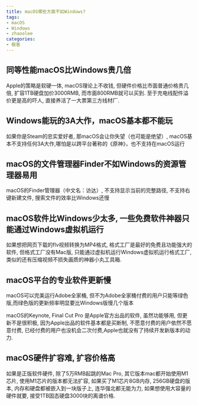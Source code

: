 ```yaml
---
title: macOS哪些方面不如Windows?
tags: 
- macOS
- Windows
- zhaoolee
categories:
- 极客
---
```



## 同等性能macOS比Windows贵几倍

Apple的策略是软硬一体, macOS理论上不收钱, 但硬件价格比市面普通价格贵几倍, 扩容1TB硬盘加价3000RMB, 而市面800RMB就可以买到. 至于充电线配件溢价更是高的吓人, 直接养活了一大票第三方线材厂.


## Windows能玩的3A大作，macOS基本都不能玩

如果你是Steam的忠实爱好者, 那macOS会让你失望（也可能是绝望）, macOS基本不支持任何3A大作,哪怕是以跨平台著称的《原神》，也不支持在macOS运行

## macOS的文件管理器Finder不如Windows的资源管理器易用

macOS的Finder管理器（中文名：访达）, 不支持显示当前的完整路径, 不支持右键新建文件, 搜索文件的效率比Windows还慢


## macOS软件比Windows少太多, 一些免费软件神器只能通过Windows虚拟机运行

如果想把网页下载的flv视频转换为MP4格式, 格式工厂是最好的免费且功能强大的软件, 但格式工厂没有Mac版, 只能通过虚拟机运行Windows虚拟机运行格式工厂, 类似的还有压缩视频不损失画质的神器小丸工具箱.


## macOS平台的专业软件更新慢

macOS可以完美运行Adobe全家桶, 但不为Adobe全家桶付费的用户只能等绿色版,而绿色版的更新频率明显要比Windows版慢几个版本

macOS的Keynote, Final Cut Pro 是Apple官方出品的软件, 虽然功能够用, 但更新不是很积极, 因为Apple出品的软件基本都是买断制, 不愿意付费的用户依然不愿意付费, 已经付费的用户也没机会二次付费,Apple也就没有了持续开发新版本的动力. 



## macOS硬件扩容难, 扩容价格高

如果是正版软件硬件, 除了5万RMB起跳的Mac Pro, 其它版本mac都开始使用M1芯片, 使用M1芯片的版本都无法扩容, 如果买了M1芯片8GB内存, 256GB硬盘的版本, 内存和硬盘都被嵌入到一块版子上, 连华强北都无能为力, 如果想使用大容量的硬件就要, 接受1TB固态硬盘3000块的离谱价格.



